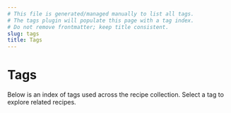 ```yaml
---
# This file is generated/managed manually to list all tags.
# The tags plugin will populate this page with a tag index.
# Do not remove frontmatter; keep title consistent.
slug: tags
title: Tags
---
```


# Tags

Below is an index of tags used across the recipe collection. Select a tag to explore related recipes.

